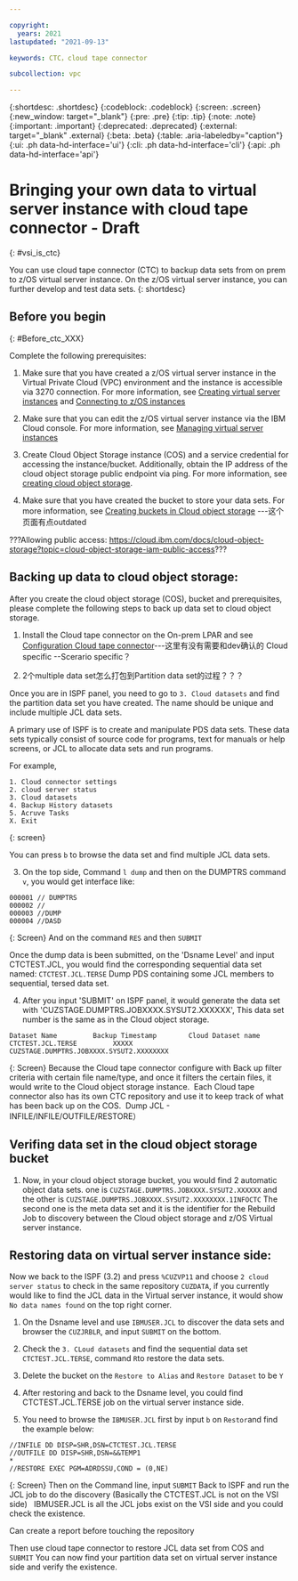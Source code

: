 ```yaml
---

copyright:
  years: 2021
lastupdated: "2021-09-13"

keywords: CTC，cloud tape connector

subcollection: vpc

---
```


{:shortdesc: .shortdesc}
{:codeblock: .codeblock}
{:screen: .screen}
{:new_window: target="_blank"}
{:pre: .pre}
{:tip: .tip}
{:note: .note}
{:important: .important}
{:deprecated: .deprecated}
{:external: target="_blank" .external}
{:beta: .beta}
{:table: .aria-labeledby="caption"}
{:ui: .ph data-hd-interface='ui'}
{:cli: .ph data-hd-interface='cli'}
{:api: .ph data-hd-interface='api'}

# Bringing your own data to virtual server instance with cloud tape connector - Draft
{: #vsi_is_ctc}

You can use cloud tape connector (CTC) to backup data sets from on prem to z/OS virtual server instance. On the z/OS virtual server instance, you can further develop and test data sets.
{: shortdesc}

## Before you begin
{: #Before_ctc_XXX}

Complete the following prerequisites:

1. Make sure that you have created a z/OS virtual server instance in the Virtual Private Cloud (VPC) environment and the instance is accessible via 3270 connection. For more information, see [Creating virtual server instances](docs/vpc?topic=vpc-creating-virtual-servers) and [Connecting to z/OS instances](/docs/vpc?topic=vpc-vsi_is_connecting_zos)

2. Make sure that you can edit the z/OS virtual server instance via the IBM Cloud console. For more information, see [Managing virtual server instances](docs/vpc?topic=vpc-managing-virtual-server-instances&interface=ui)

3. Create Cloud Object Storage instance (COS) and a service credential for accessing the instance/bucket. Additionally, obtain the IP address of the cloud object storage public endpoint via ping. For more information, see [creating cloud object storage](https://cloud.ibm.com/docs/cloud-object-storage?topic=cloud-object-storage-getting-started-cloud-object-storage).

4. Make sure that you have created the bucket to store your data sets. For more information, see [Creating buckets in Cloud object storage](https://cloud.ibm.com/docs/cloud-object-storage?topic=cloud-object-storage-getting-started-cloud-object-storage#gs-create-buckets)   ---这个页面有点outdated

???Allowing public access: https://cloud.ibm.com/docs/cloud-object-storage?topic=cloud-object-storage-iam-public-access???

## Backing up data to cloud object storage:

After you create the cloud object storage (COS), bucket and prerequisites, please complete the following steps to back up data set to cloud object storage.

1. Install the Cloud tape connector on the On-prem LPAR and see [Configuration Cloud tape connector](https://www.ibm.com/docs/en/cloud-tape-connector/2.1?topic=connector-configuration-summary)---这里有没有需要和dev确认的 Cloud specific --Scerario specific？

2. 2个multiple data set怎么打包到Partition data set的过程？？？

Once you are in ISPF panel, you need to go to `3. Cloud datasets` and find the partition data set you have created. The name should be unique and include multiple JCL data sets.

A primary use of ISPF is to create and manipulate PDS data sets. These data
sets typically consist of source code for programs, text for manuals or help
screens, or JCL to allocate data sets and run programs.

For example,

```
1. Cloud connector settings
2. cloud server status
3. Cloud datasets
4. Backup History datasets
5. Acruve Tasks
X. Exit
```
{: screen}

You can press `b` to browse the data set and find multiple JCL data sets.

3. On the top side, Command `l dump` and then on the DUMPTRS command `v`, you would get interface like:

```
000001 // DUMPTRS
000002 //
000003 //DUMP
000004 //DASD
```
{: Screen}
And on the command `RES` and then `SUBMIT`

Once the dump data is been submitted, on the 'Dsname Level' and input CTCTEST.JCL, you would find the corresponding sequential data set named: `CTCTEST.JCL.TERSE`
Dump PDS containing some JCL members to sequential, tersed data set.

4. After you input 'SUBMIT' on ISPF panel, it would generate the data set with 'CUZSTAGE.DUMPTRS.JOBXXXX.SYSUT2.XXXXXX', This data set number is the same as in the Cloud object storage.
```
Dataset Name         Backup Timestamp        Cloud Dataset name
CTCTEST.JCL.TERSE         XXXXX              CUZSTAGE.DUMPTRS.JOBXXXX.SYSUT2.XXXXXXXX
```
{: Screen}
Because the Cloud tape connector configure with Back up filter criteria with certain file name/type, and once it filters the certain files, it would write to the Cloud object storage instance. 
Each Cloud tape connector also has its own CTC repository and use it to keep track of what has been back up on the COS. 
Dump JCL - INFILE/INFILE/OUTFILE/RESTORE） 

## Verifing data set in the cloud object storage bucket

1. Now, in your cloud object storage bucket, you would find 2 automatic object data sets. one is `CUZSTAGE.DUMPTRS.JOBXXXX.SYSUT2.XXXXXX` and the other is `CUZSTAGE.DUMPTRS.JOBXXXX.SYSUT2.XXXXXXXX.1INFOCTC`
The second one is the meta data set and it is the identifier for the Rebuild Job to discovery between the Cloud object storage and z/OS Virtual server instance.


## Restoring data on virtual server instance side:

Now we back to the ISPF (3.2) and press `%CUZVP11` and choose `2 cloud server status` to check in the same repository `CUZDATA`, if you currently would like to find the JCL data in the Virtual server instance, it would show `No data names found` on the top right corner.

1. On the Dsname level and use `IBMUSER.JCL` to discover the data sets and browser the `CUZJRBLR`, and input `SUBMIT` on the bottom.  

2. Check the `3. CLoud datasets` and find the sequential data set `CTCTEST.JCL.TERSE`, command `R`to restore the data sets.

3. Delete the bucket on the `Restore to Alias` and `Restore Dataset` to be `Y`

4. After restoring and back to the Dsname level, you could find CTCTEST.JCL.TERSE job on the virtual server instance side.

5. You need to browse the `IBMUSER.JCL` first by input `b` on `Restor`and find the example below:
```
//INFILE DD DISP=SHR,DSN=CTCTEST.JCL.TERSE
//OUTFILE DD DISP=SHR,DSN=&&TEMP1
*
//RESTORE EXEC PGM=ADRDSSU,COND = (0,NE)
```
{: Screen}
Then on the Command line, input `SUBMIT`
Back to ISPF and run the JCL job to do the discovery (Basically the CTCTEST.JCL is not on the VSI side)  
IBMUSER.JCL is all the JCL jobs exist on the VSI side and you could check the existence. 

Can create a report before touching the repository

Then use cloud tape connector to restore JCL data set from COS and `SUBMIT`
You can now find your partition data set on virtual server instance side and verify the existence.

